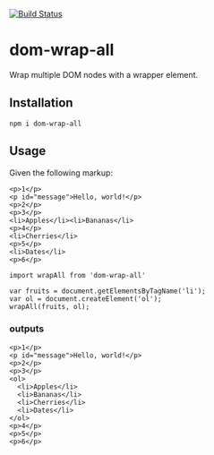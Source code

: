 [![Build Status](https://travis-ci.org/freaksauce/dom-wrap-all.svg?branch=master)](https://travis-ci.org/freaksauce/dom-wrap-all)

# dom-wrap-all
Wrap multiple DOM nodes with a wrapper element.

## Installation
```
npm i dom-wrap-all
```

## Usage
Given the following markup:
```
<p>1</p>
<p id="message">Hello, world!</p>
<p>2</p>
<p>3</p>
<li>Apples</li><li>Bananas</li>
<p>4</p>
<li>Cherries</li>
<p>5</p>
<li>Dates</li>
<p>6</p>
```

```
import wrapAll from 'dom-wrap-all'

var fruits = document.getElementsByTagName('li');
var ol = document.createElement('ol');
wrapAll(fruits, ol);
```

### outputs
```
<p>1</p>
<p id="message">Hello, world!</p>
<p>2</p>
<p>3</p>
<ol>
  <li>Apples</li>
  <li>Bananas</li>
  <li>Cherries</li>
  <li>Dates</li>
</ol>
<p>4</p>
<p>5</p>
<p>6</p>
```
